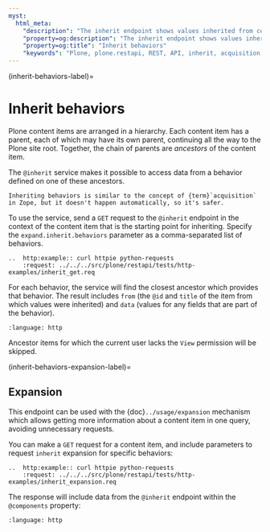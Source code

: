 ```yaml
---
myst:
  html_meta:
    "description": "The inherit endpoint shows values inherited from content items higher in the hierarchy."
    "property=og:description": "The inherit endpoint shows values inherited from content items higher in the hierarchy."
    "property=og:title": "Inherit behaviors"
    "keywords": "Plone, plone.restapi, REST, API, inherit, acquisition, behaviors"
---
```


(inherit-behaviors-label)=

# Inherit behaviors

Plone content items are arranged in a hierarchy.
Each content item has a parent, each of which may have its own parent, continuing all the way to the Plone site root.
Together, the chain of parents are _ancestors_ of the content item.

The `@inherit` service makes it possible to access data from a behavior defined on one of these ancestors.

```{tip}
Inheriting behaviors is similar to the concept of {term}`acquisition` in Zope, but it doesn't happen automatically, so it's safer.
```

To use the service, send a `GET` request to the `@inherit` endpoint in the context of the content item that is the starting point for inheriting.
Specify the `expand.inherit.behaviors` parameter as a comma-separated list of behaviors.

```{eval-rst}
..  http:example:: curl httpie python-requests
    :request: ../../../src/plone/restapi/tests/http-examples/inherit_get.req
```

For each behavior, the service will find the closest ancestor which provides that behavior.
The result includes `from` (the `@id` and `title` of the item from which values were inherited) and `data` (values for any fields that are part of the behavior).

```{literalinclude} ../../../src/plone/restapi/tests/http-examples/inherit_get.resp
:language: http
```

Ancestor items for which the current user lacks the `View` permission will be skipped.

(inherit-behaviors-expansion-label)=

## Expansion

This endpoint can be used with the {doc}`../usage/expansion` mechanism which allows getting more information about a content item in one query, avoiding unnecessary requests.

You can make a `GET` request for a content item, and include parameters to request `inherit` expansion for specific behaviors:

```{eval-rst}
..  http:example:: curl httpie python-requests
    :request: ../../../src/plone/restapi/tests/http-examples/inherit_expansion.req
```

The response will include data from the `@inherit` endpoint within the `@components` property:

```{literalinclude} ../../../src/plone/restapi/tests/http-examples/inherit_expansion.resp
:language: http
```
